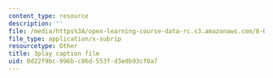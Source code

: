 ```yaml
---
content_type: resource
description: ''
file: /media/https%3A/open-learning-course-data-rc.s3.amazonaws.com/8-06-quantum-physics-iii-spring-2018/0d22f9bc996bc86d553fd3edb93cf0a7_9lc7mxULRF0.srt
file_type: application/x-subrip
resourcetype: Other
title: 3play caption file
uid: 0d22f9bc-996b-c86d-553f-d3edb93cf0a7
---
```

